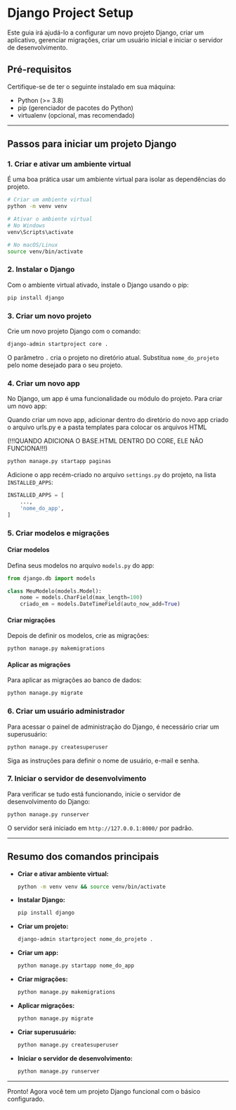 # Django Project Setup

Este guia irá ajudá-lo a configurar um novo projeto Django, criar um aplicativo, gerenciar migrações, criar um usuário inicial e iniciar o servidor de desenvolvimento.

## Pré-requisitos
Certifique-se de ter o seguinte instalado em sua máquina:
- Python (>= 3.8)
- pip (gerenciador de pacotes do Python)
- virtualenv (opcional, mas recomendado)

---

## Passos para iniciar um projeto Django

### 1. Criar e ativar um ambiente virtual
É uma boa prática usar um ambiente virtual para isolar as dependências do projeto.

```bash
# Criar um ambiente virtual
python -m venv venv

# Ativar o ambiente virtual
# No Windows
venv\Scripts\activate

# No macOS/Linux
source venv/bin/activate
```

### 2. Instalar o Django

Com o ambiente virtual ativado, instale o Django usando o pip:

```bash
pip install django
```

### 3. Criar um novo projeto

Crie um novo projeto Django com o comando:

```bash
django-admin startproject core .
```
O parâmetro `.` cria o projeto no diretório atual. Substitua `nome_do_projeto` pelo nome desejado para o seu projeto.

### 4. Criar um novo app

No Django, um app é uma funcionalidade ou módulo do projeto. Para criar um novo app:

Quando criar um novo app, adicionar dentro do diretório do novo app criado o arquivo urls.py e a pasta templates para colocar os arquivos HTML

(!!!QUANDO ADICIONA O BASE.HTML DENTRO DO CORE, ELE NÃO FUNCIONA!!!)

```bash
python manage.py startapp paginas
```

Adicione o app recém-criado no arquivo `settings.py` do projeto, na lista `INSTALLED_APPS`:

```python
INSTALLED_APPS = [
    ...,
    'nome_do_app',
]
```

### 5. Criar modelos e migrações

#### Criar modelos
Defina seus modelos no arquivo `models.py` do app:

```python
from django.db import models

class MeuModelo(models.Model):
    nome = models.CharField(max_length=100)
    criado_em = models.DateTimeField(auto_now_add=True)
```

#### Criar migrações
Depois de definir os modelos, crie as migrações:

```bash
python manage.py makemigrations
```

#### Aplicar as migrações
Para aplicar as migrações ao banco de dados:

```bash
python manage.py migrate
```

### 6. Criar um usuário administrador

Para acessar o painel de administração do Django, é necessário criar um superusuário:

```bash
python manage.py createsuperuser
```
Siga as instruções para definir o nome de usuário, e-mail e senha.

### 7. Iniciar o servidor de desenvolvimento

Para verificar se tudo está funcionando, inicie o servidor de desenvolvimento do Django:

```bash
python manage.py runserver
```

O servidor será iniciado em `http://127.0.0.1:8000/` por padrão.

---

## Resumo dos comandos principais

- **Criar e ativar ambiente virtual:**
  ```bash
  python -m venv venv && source venv/bin/activate
  ```

- **Instalar Django:**
  ```bash
  pip install django
  ```

- **Criar um projeto:**
  ```bash
  django-admin startproject nome_do_projeto .
  ```

- **Criar um app:**
  ```bash
  python manage.py startapp nome_do_app
  ```

- **Criar migrações:**
  ```bash
  python manage.py makemigrations
  ```

- **Aplicar migrações:**
  ```bash
  python manage.py migrate
  ```

- **Criar superusuário:**
  ```bash
  python manage.py createsuperuser
  ```

- **Iniciar o servidor de desenvolvimento:**
  ```bash
  python manage.py runserver
  ```

---

Pronto! Agora você tem um projeto Django funcional com o básico configurado.
